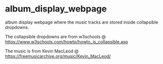 # album_display_webpage
album display webpage where the music tracks are stored inside collapsible dropdowns. 

The collapsible dropdowns are from w3schools @ https://www.w3schools.com/howto/howto_js_collapsible.asp

The music is from Kevin MacLeod @ https://freemusicarchive.org/music/Kevin_MacLeod/
